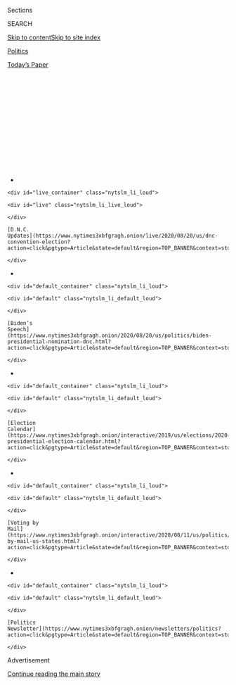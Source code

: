 <div id="app">

<div>

<div>

<div>

<div class="NYTAppHideMasthead css-1q2w90k e1suatyy0">

<div class="section css-ui9rw0 e1suatyy2">

<div class="css-eph4ug er09x8g0">

<div class="css-6n7j50">

</div>

<span class="css-1dv1kvn">Sections</span>

<div class="css-10488qs">

<span class="css-1dv1kvn">SEARCH</span>

</div>

[Skip to content](#site-content)[Skip to site
index](#site-index)

</div>

<div id="masthead-section-label" class="css-1wr3we4 eaxe0e00">

[Politics](https://www.nytimes3xbfgragh.onion/section/politics)

</div>

<div class="css-10698na e1huz5gh0">

</div>

</div>

<div id="masthead-bar-one" class="section hasLinks css-15hmgas e1csuq9d3">

<div class="css-uqyvli e1csuq9d0">

</div>

<div class="css-1uqjmks e1csuq9d1">

</div>

<div class="css-9e9ivx">

[](https://myaccount.nytimes3xbfgragh.onion/auth/login?response_type=cookie&client_id=vi)

</div>

<div class="css-1bvtpon e1csuq9d2">

[Today’s
Paper](https://www.nytimes3xbfgragh.onion/section/todayspaper)

</div>

</div>

</div>

</div>

<div data-aria-hidden="false">

<div id="site-content" data-role="main">

<div>

<div class="css-1aor85t" style="opacity:0.000000001;z-index:-1;visibility:hidden">

<div class="css-1hqnpie">

<div class="css-epjblv">

<span class="css-17xtcya">[Politics](/section/politics)</span><span class="css-x15j1o">|</span><span class="css-fwqvlz">Kamala
Harris Is Hard to Define Politically. Maybe That’s the
Point.</span>

</div>

<div class="css-k008qs">

<div class="css-1iwv8en">

<span class="css-18z7m18"></span>

<div>

</div>

</div>

<span class="css-1n6z4y">https://nyti.ms/2H7JTiP</span>

<div class="css-1705lsu">

<div class="css-4xjgmj">

<div class="css-4skfbu" data-role="toolbar" data-aria-label="Social Media Share buttons, Save button, and Comments Panel with current comment count" data-testid="share-tools">

  - 
  - 
  - 
  - 
    
    <div class="css-6n7j50">
    
    </div>

  - 

</div>

</div>

</div>

</div>

</div>

</div>

<div class="css-13pd83m">

<div id="NYT_TOP_BANNER_REGION">

<div>

<div id="styln-elections-notifications-menu" class="section css-l08pwh interactive-content interactive-size-medium">

<div class="css-17ih8de interactive-body">

<div class="nytslm_innerContainer" data-aria-live="polite">

<div class="nytslm_title">

</div>

  - 
    
    <div id="live_container" class="nytslm_li_loud">
    
    <div id="live" class="nytslm_li_live_loud">
    
    </div>
    
    [D.N.C.
    Updates](https://www.nytimes3xbfgragh.onion/live/2020/08/20/us/dnc-convention-election?action=click&pgtype=Article&state=default&region=TOP_BANNER&context=storylines_menu)
    
    </div>

  - 
    
    <div id="default_container" class="nytslm_li_loud">
    
    <div id="default" class="nytslm_li_default_loud">
    
    </div>
    
    [Biden’s
    Speech](https://www.nytimes3xbfgragh.onion/2020/08/20/us/politics/biden-presidential-nomination-dnc.html?action=click&pgtype=Article&state=default&region=TOP_BANNER&context=storylines_menu)
    
    </div>

  - 
    
    <div id="default_container" class="nytslm_li_loud">
    
    <div id="default" class="nytslm_li_default_loud">
    
    </div>
    
    [Election
    Calendar](https://www.nytimes3xbfgragh.onion/interactive/2019/us/elections/2020-presidential-election-calendar.html?action=click&pgtype=Article&state=default&region=TOP_BANNER&context=storylines_menu)
    
    </div>

  - 
    
    <div id="default_container" class="nytslm_li_loud">
    
    <div id="default" class="nytslm_li_default_loud">
    
    </div>
    
    [Voting by
    Mail](https://www.nytimes3xbfgragh.onion/interactive/2020/08/11/us/politics/vote-by-mail-us-states.html?action=click&pgtype=Article&state=default&region=TOP_BANNER&context=storylines_menu)
    
    </div>

  - 
    
    <div id="default_container" class="nytslm_li_loud">
    
    <div id="default" class="nytslm_li_default_loud">
    
    </div>
    
    [Politics
    Newsletter](https://www.nytimes3xbfgragh.onion/newsletters/politics?action=click&pgtype=Article&state=default&region=TOP_BANNER&context=storylines_menu)
    
    </div>

</div>

</div>

</div>

</div>

</div>

</div>

<div id="top-wrapper" class="css-1sy8kpn">

<div id="top-slug" class="css-l9onyx">

Advertisement

</div>

[Continue reading the main
story](#after-top)

<div class="ad top-wrapper" style="text-align:center;height:100%;display:block;min-height:250px">

<div id="top" class="place-ad" data-position="top" data-size-key="top">

</div>

</div>

<div id="after-top">

</div>

</div>

<div id="sponsor-wrapper" class="css-1hyfx7x">

<div id="sponsor-slug" class="css-19vbshk">

Supported by

</div>

[Continue reading the main
story](#after-sponsor)

<div id="sponsor" class="ad sponsor-wrapper" style="text-align:center;height:100%;display:block">

</div>

<div id="after-sponsor">

</div>

</div>

<div class="css-1vkm6nb ehdk2mb0">

# Kamala Harris Is Hard to Define Politically. Maybe That’s the Point.

</div>

<div class="css-79elbk" data-testid="photoviewer-wrapper">

<div class="css-z3e15g" data-testid="photoviewer-wrapper-hidden">

</div>

<div class="css-1a48zt4 ehw59r15" data-testid="photoviewer-children">

![<span class="css-16f3y1r e13ogyst0" data-aria-hidden="true">Senator
Kamala Harris’s book tour, which took her to Manhattan on Friday, may be
a preview of her expected presidential
campaign.</span><span class="css-cnj6d5 e1z0qqy90" itemprop="copyrightHolder"><span class="css-1ly73wi e1tej78p0">Credit...</span><span><span>Gabriela
Bhaskar for The New York
Times</span></span></span>](https://static01.graylady3jvrrxbe.onion/images/2019/01/13/us/13HARRIS-1/13HARRIS-1-articleLarge-v3.jpg?quality=75&auto=webp&disable=upscale)

</div>

</div>

<div class="css-xt80pu e12qa4dv0">

<div class="css-18e8msd">

<div class="css-vp77d3 epjyd6m0">

<div class="css-1baulvz">

By [<span class="css-1baulvz last-byline" itemprop="name">Astead W.
Herndon</span>](https://www.nytimes3xbfgragh.onion/by/astead-w-herndon)

</div>

</div>

  - Jan. 12,
    2019

  - 
    
    <div class="css-4xjgmj">
    
    <div class="css-d8bdto" data-role="toolbar" data-aria-label="Social Media Share buttons, Save button, and Comments Panel with current comment count" data-testid="share-tools">
    
      - 
      - 
      - 
      - 
        
        <div class="css-6n7j50">
        
        </div>
    
      - 
    
    </div>
    
    </div>

</div>

</div>

<div class="section meteredContent css-1r7ky0e" name="articleBody" itemprop="articleBody">

<div class="css-1fanzo5 StoryBodyCompanionColumn">

<div class="css-53u6y8">

If Senator Kamala Harris’s [book
tour](https://www.nytimes3xbfgragh.onion/2019/01/11/books/kamala-harris-book.html)
is a preview of her likely presidential campaign, the early signs point
to a catchall message meant for Democrats across the spectrum.

Speaking Friday night at the 92nd Street Y on New York’s Upper East
Side, Ms. Harris covered many bases: her origin story from Oakland to
Capitol Hill, what drew her into public life and the importance of
voters “seeing themselves” reflected in the nation’s array of leaders.
She cited her work to reform the juvenile criminal justice system in
California as one of her biggest policy accomplishments. She talked
about the necessity for Democrats to work in a bipartisan fashion while
standing strong against a White House that many of their voters view as
corrupt.

It was a broad, biography-heavy message — not a rigid ideological mantra
— meant to lay groundwork for a national profile as she prepares a next
possible step: joining [a growing field of
Democrats](https://www.nytimes3xbfgragh.onion/2019/01/11/us/politics/tulsi-gabbard-2020-president-announcement.html)
who will compete to take on President Trump.

“Anything worth fighting for is a fight worth having,” Ms. Harris said.
“There is a democracy in place, and if we fight — maybe we won’t win
all the time — but it will matter.”

</div>

</div>

<div class="css-1fanzo5 StoryBodyCompanionColumn">

<div class="css-53u6y8">

But as some audience members noted after her remarks, and voters
nationwide may learn soon, almost everything about Ms. Harris is more
complex than it appears.

Though rated as one of the most liberal members of the Senate, Ms.
Harris speaks less about Wall Street corruption and economic populism
than do [Elizabeth
Warren](https://www.nytimes3xbfgragh.onion/2019/01/04/us/politics/elizabeth-warren-iowa.html)
and [Bernie
Sanders](https://www.nytimes3xbfgragh.onion/2018/11/23/us/politics/bernie-sanders-president-2020.html),
two fellow senators who are also looking to a 2020 matchup against Mr.
Trump. Ms. Harris has built a devoted following because of her Senate
committee interrogations of Trump administration officials, but she
remains disliked by some criminal justice activists who say her policies
as California attorney general and San Francisco district attorney
helped increase the state’s prison population.

Even her race and her life story — she is often described as one of two
African-American women to have served in the Senate — are more textured
in context: She has a Tamil Indian mother and a Jamaican father and
spent some of her teenage years in
Montreal.

<div id="NYT_MAIN_CONTENT_1_REGION" class="css-9tf9ac">

<div>

<div id="styln-nfldraft-updates-block" class="section interactive-content interactive-size-medium css-1ftcdic">

<div class="css-17ih8de interactive-body">

<div id="styln-briefing-block">

<div class="briefing-block-header-section">

# [Latest Updates: 2020 Election](https://www.nytimes3xbfgragh.onion/live/2020/08/19/us/dnc-convention-election?action=click&pgtype=Article&state=default&region=MAIN_CONTENT_1&context=storylines_live_updates)

</div>

<div class="briefing-block-lb-items">

<div class="briefing-block-update-time">

[7h
ago](https://www.nytimes3xbfgragh.onion/live/2020/08/19/us/dnc-convention-election?action=click&pgtype=Article&state=default&region=MAIN_CONTENT_1&context=storylines_live_updates#night-3-featured-more-policy-a-focus-on-women-and-a-full-throated-rejection-of-trump-by-his-predecessor)

</div>

<div>

[Night 3 featured more policy, a focus on women and a full-throated
rejection of Trump by his
predecessor.](https://www.nytimes3xbfgragh.onion/live/2020/08/19/us/dnc-convention-election?action=click&pgtype=Article&state=default&region=MAIN_CONTENT_1&context=storylines_live_updates#night-3-featured-more-policy-a-focus-on-women-and-a-full-throated-rejection-of-trump-by-his-predecessor)

</div>

<div class="briefing-block-update-time">

[9h
ago](https://www.nytimes3xbfgragh.onion/live/2020/08/19/us/dnc-convention-election?action=click&pgtype=Article&state=default&region=MAIN_CONTENT_1&context=storylines_live_updates#trump-live-tweeted-obamas-speech-tonight-hell-appear-on-fox-news-right-before-bidens-tomorrow)

</div>

<div>

[Trump live-tweeted Obama’s speech tonight. He’ll appear on Fox News
right before Biden’s
tomorrow.](https://www.nytimes3xbfgragh.onion/live/2020/08/19/us/dnc-convention-election?action=click&pgtype=Article&state=default&region=MAIN_CONTENT_1&context=storylines_live_updates#trump-live-tweeted-obamas-speech-tonight-hell-appear-on-fox-news-right-before-bidens-tomorrow)

</div>

<div class="briefing-block-update-time">

[9h
ago](https://www.nytimes3xbfgragh.onion/live/2020/08/19/us/dnc-convention-election?action=click&pgtype=Article&state=default&region=MAIN_CONTENT_1&context=storylines_live_updates#advocates-for-domestic-violence-survivors-praised-biden-in-a-video)

</div>

<div>

[Advocates for domestic violence survivors praised Biden in a
video.](https://www.nytimes3xbfgragh.onion/live/2020/08/19/us/dnc-convention-election?action=click&pgtype=Article&state=default&region=MAIN_CONTENT_1&context=storylines_live_updates#advocates-for-domestic-violence-survivors-praised-biden-in-a-video)

</div>

</div>

<div class="briefing-block-footer">

<div class="briefing-block-footer-meta">

[See more
updates](https://www.nytimes3xbfgragh.onion/live/2020/08/19/us/dnc-convention-election?action=click&pgtype=Article&state=default&region=MAIN_CONTENT_1&context=storylines_live_updates)

</div>

</div>

</div>

</div>

</div>

</div>

</div>

Ava Leegant, a surgeon from San Francisco who came to the event
skeptical of Ms. Harris’s presidential chances, said she left bullish
about her appeal.

“I didn’t think someone from California could speak to all parts of the
country,” Ms. Leegant said, “but I was impressed.”

</div>

</div>

<div class="css-1fanzo5 StoryBodyCompanionColumn">

<div class="css-53u6y8">

“She’s my first choice to be my first choice,” said Betsy Kagen, a
33-year-old film editor who attended the talk.

The themes of Ms. Harris’s new book, “The Truths We Hold: An American
Journey,” could help her stand out in a crowded Democratic presidential
primary. More than a dozen candidates are expected to join the
presidential race [in the coming
months](https://www.nytimes3xbfgragh.onion/2018/12/29/us/politics/2020-democratic-candidates-kamala-elizabeth-warren.html?module=inline),
and as the party searches for its next iteration after two decades of
dominance by the Clintons and Barack Obama, questions of policy,
identity and tone in the campaign will be paramount.

Longtime strategists and admirers of Ms. Harris believe she is well
positioned to create electoral coalitions among Democrats desperate to
beat Mr. Trump, partly because she is not tethered to any one of the
divergent and sometimes warring factions of the party. On MSNBC’s
“Morning Joe” on Friday morning, Ms. Harris was asked, “Why would you
want to be president?” and responded by citing the need for leaders who
have a “vision of our country in which everyone can see themselves.”

“Her message of unity, that’s the key,” said Valoree Celona, a
50-year-old insurance executive who came to the 92nd Street Y with
friends. “If she can get people to have that hope again, that’s what’s
important. That’s what President Obama did.”

But Ms. Harris would also need to grapple with Democratic rivals who are
more ideologically liberal and may try to move the debate to the left in
ways that could force difficult choices for her.

Mr. Sanders, the Vermont senator and 2016 presidential candidate who is
considering running again, has demonstrated an ability to shift
conversation toward more populist themes like free public colleges and
campaign finance reform. Ms. Warren, the Massachusetts senator who
became [the first major candidate to announce presidential
intentions](https://www.nytimes3xbfgragh.onion/2018/12/31/us/politics/elizabeth-warren-2020-president-announcement.html)
and head to Iowa, has drawn attention for challenging Democratic
candidates to propose a more broad restructuring of American society
that would address economic inequality. Ms. Warren rarely mentioned Mr.
Trump on the campaign trail, and is pushing primary candidates to have a
more policy-driven discussion.

“We need change,” Ms. Warren said at multiple stops during her Iowa
trip. “And not just one statute here or one law there. We need big
structural change.”

</div>

</div>

<div class="css-1fanzo5 StoryBodyCompanionColumn">

<div class="css-53u6y8">

Rebecca Katz, a progressive political consultant based in New York who
is not working for a 2020 candidate, said she believes that women and
nonwhite candidates are scrutinized more than white male politicians,
yet hopes that Ms. Harris will embrace bold ideas and tell more of her
personal story even if it seems risky. Mo Elleithee, the former
spokesman of the Democratic National Committee who now leads Georgetown
University’s Institute of Politics and Public Service, said that much of
the country is still unaware of Ms. Harris, and that she has time to
refine a national narrative that resonates with many groups of
Democrats.

Reviews of Ms. Harris’s book have been mixed, as critics have accused
her of [not adequately grappling with several controversial
stances](https://reason.com/blog/2019/01/09/kamala-harris-new-book-tries-to-massage)
she took as California attorney general and others have [characterized
it as overly reliant on political
clichés](https://www.theatlantic.com/entertainment/archive/2019/01/kamala-harris-truths-we-hold-review/579430/).

In the memoir, which was released simultaneously with a children’s book
by Ms. Harris called “Superheroes Are Everywhere,” she repeatedly writes
that she does not believe in “false choices.” This can mean both
meaningful workers’ rights and a strong economy, she writes at one
point, but she also applies the concept to police accountability and
public safety.

“I know how hard it is for the officers’ families, who have to wonder if
the person they love will be coming home at the end of each shift,” Ms.
Harris writes. “I also know this: It is a false choice to suggest you
must either be for the police or for police accountability. I am for
both. Most people I know are for both. Let’s speak some truth about
that, too.”

Sean Clegg, a longtime political adviser who is expected to play a
senior role in any presidential campaign from Ms. Harris, said that if
she ran she would discuss issues like income inequality, but that the
message would be coupled with a call for partisan healing.

Paul Berkman, a 72-year-old New Yorker who attended the book talk, said
he wished Ms. Harris talked about more policy ideas during her
conversation, which was moderated by the poet Cleo Wade. Mr. Berkman
said he left not knowing her answer to the
“why-are-you-running-for-president” question every candidate faces.

“She seems like a likable person, but there’s so many candidates — I
want someone to verbalize why it should be them,” he said.

</div>

</div>

<div class="css-1fanzo5 StoryBodyCompanionColumn">

<div class="css-53u6y8">

Sarah Weiss, a 33-year-old book editor, said she was disappointed by Ms.
Harris’s talk, especially after the heavy policy focus of Ms. Warren’s
trip to Iowa.

“My concern is that she’s not liberal enough, and she talks in clichés
that are kind of meaningless,” Ms. Weiss said of Ms. Harris. “She keeps
saying there’s more that connects us than divides us, but at this time
in politics, it seems like that’s not enough.”

At that point her friend Rachel Steinberg chimed in: “She is not running
for president yet\! She doesn’t need a platform.”

They agreed to
disagree.

</div>

</div>

</div>

<div>

</div>

<div>

</div>

<div id="NYT_BELOW_MAIN_CONTENT_REGION">

<div>

<div id="STLYN_guide_v1_STYLN_guide_a" class="section css-l08pwh interactive-content interactive-size-medium">

<div class="css-17ih8de interactive-body">

<div class="g-story g-freebird g-max-limit" data-preview-slug="styln-scroll-guide">

</div>

<div id="g-electionguide-id" class="g-electionguide">

<div class="g-electionguide-container">

<div class="g-electionguide-wrapper">

<div class="g-electionguide-logo">

</div>

# Our 2020 Election Guide

Updated Aug. 20, 2020

  - 
    
    -----
    
    ## Convention Recap
    
      - Joe Biden accepted the Democratic nomination, urging Americans
        to have faith that they could [“overcome this season of
        darkness.”](https://www.nytimes3xbfgragh.onion/2020/08/20/us/politics/Joe-Biden-accepts-democratic-nomination.html?action=click&pgtype=Article&state=default&region=BELOW_MAIN_CONTENT&context=storylines_guide)

  - 
    
    -----
    
    ## News Analysis
    
      - Looming over Mr. Biden’s nomination was the ever-present shadow
        of another man who’s poised to dominate the campaign: [Donald J.
        Trump](https://www.nytimes3xbfgragh.onion/2020/08/20/us/politics/biden-dnc-speech-trump.html?action=click&pgtype=Article&state=default&region=BELOW_MAIN_CONTENT&context=storylines_guide).

  - 
    
    -----
    
    ## Keep Up With Our Coverage
    
      - Get an
        [email](https://www.nytimes3xbfgragh.onion/newsletters/politics?action=click&pgtype=Article&state=default&region=BELOW_MAIN_CONTENT&context=storylines_guide)
        recapping the day’s news
    
    <!-- end list -->
    
      - Download our mobile app on
        [iOS](https://apps.apple.com/us/app/nytimes/id284862083?ls=1&mat_click_id=5c79ae7455014fd1bd66b5610c05b8f2-20191112-16948&referrer=mat_click_id%3D5c79ae7455014fd1bd66b5610c05b8f2-20191112-16948%26link_click_id%3D722930677036718082)
        and
        [Android](http://a.localytics.com/android?id=com.nytimes.android&referrer=utm_source%3Dother_nyt_mobile_web%26utm_medium%3DWeb%2520page%26utm_term%3DGeneral%2520Mobile%2520Page%26utm_campaign%3DNYT%2520Mobile%2520General%2520Page)
        and turn on Breaking News and Politics alerts

</div>

</div>

</div>

</div>

</div>

</div>

</div>

<div>

</div>

<div>

<div id="bottom-wrapper" class="css-1ede5it">

<div id="bottom-slug" class="css-l9onyx">

Advertisement

</div>

[Continue reading the main
story](#after-bottom)

<div id="bottom" class="ad bottom-wrapper" style="text-align:center;height:100%;display:block;min-height:90px">

</div>

<div id="after-bottom">

</div>

</div>

</div>

</div>

</div>

## Site Index

<div>

</div>

## Site Information Navigation

  - [© <span>2020</span> <span>The New York Times
    Company</span>](https://help.nytimes3xbfgragh.onion/hc/en-us/articles/115014792127-Copyright-notice)

<!-- end list -->

  - [NYTCo](https://www.nytco.com/)
  - [Contact
    Us](https://help.nytimes3xbfgragh.onion/hc/en-us/articles/115015385887-Contact-Us)
  - [Work with us](https://www.nytco.com/careers/)
  - [Advertise](https://nytmediakit.com/)
  - [T Brand Studio](http://www.tbrandstudio.com/)
  - [Your Ad
    Choices](https://www.nytimes3xbfgragh.onion/privacy/cookie-policy#how-do-i-manage-trackers)
  - [Privacy](https://www.nytimes3xbfgragh.onion/privacy)
  - [Terms of
    Service](https://help.nytimes3xbfgragh.onion/hc/en-us/articles/115014893428-Terms-of-service)
  - [Terms of
    Sale](https://help.nytimes3xbfgragh.onion/hc/en-us/articles/115014893968-Terms-of-sale)
  - [Site
    Map](https://spiderbites.nytimes3xbfgragh.onion)
  - [Help](https://help.nytimes3xbfgragh.onion/hc/en-us)
  - [Subscriptions](https://www.nytimes3xbfgragh.onion/subscription?campaignId=37WXW)

</div>

</div>

</div>

</div>
